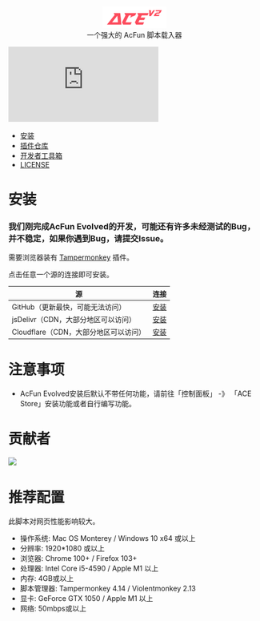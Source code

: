 <div align="center"><img id="ace" width="128" alt="ace" src="./images/logo.png"></div>

<div align="center">
一个强大的 AcFun 脚本载入器
</div>

![GitHub file size in bytes](https://img.shields.io/github/size/wenzi7777/AcFun_Evolved/v1/dist/acfun.evolved.bundle.min.user.js?label=ACE%20Runtime%20Size)

- [安装](#安装)
- [插件仓库](https://github.com/wenzi7777/AcFun-Evolved-Plugins)
- [开发者工具箱](https://github.com/wenzi7777/ACE-DeveloperKit)
- [LICENSE](LICENSE.md)

# 安装

### 我们刚完成AcFun Evolved的开发，可能还有许多未经测试的Bug，并不稳定，如果你遇到Bug，请提交Issue。

需要浏览器装有 [Tampermonkey](https://tampermonkey.net/) 插件。

点击任意一个源的连接即可安装。

| 源                         | 连接                                                                                                   |
|---------------------------|------------------------------------------------------------------------------------------------------|
| GitHub（更新最快，可能无法访问）       | [安装](https://github.com/wenzi7777/AcFun-Evolved/raw/main/dist/acfun.evolved.bundle.min.user.js)      |
| jsDelivr（CDN，大部分地区可以访问）   | [安装](https://cdn.jsdelivr.net/gh/wenzi7777/AcFun-Evolved@main/dist/acfun.evolved.bundle.min.user.js) |
| Cloudflare（CDN，大部分地区可以访问） | [安装](https://ace.1205.moe/dist/acfun.evolved.bundle.min.user.js)                                     |

# 注意事项
- AcFun Evolved安装后默认不带任何功能，请前往「控制面板」 -》 「ACE Store」安装功能或者自行编写功能。

# 贡献者
<a href="https://github.com/wenzi7777/AcFun-Evolved/graphs/contributors">
  <img src="https://contrib.rocks/image?repo=wenzi7777/AcFun-Evolved" />
</a>

# 推荐配置

此脚本对网页性能影响较大。

- 操作系统: Mac OS Monterey / Windows 10 x64 或以上
- 分辨率: 1920*1080 或以上
- 浏览器: Chrome 100+ / Firefox 103+
- 处理器: Intel Core i5-4590 / Apple M1 以上
- 内存: 4GB或以上
- 脚本管理器: Tampermonkey 4.14 / Violentmonkey 2.13
- 显卡: GeForce GTX 1050 / Apple M1 以上
- 网络: 50mbps或以上
